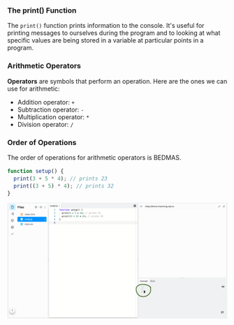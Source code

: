 ### The print() Function

The `print()` function prints information to the console. It's useful for printing messages to ourselves during the program and to looking at what specific values are being stored in a variable at particular points in a program. 

### Arithmetic Operators

**Operators** are symbols that perform an operation. Here are the ones we can use for arithmetic:

* Addition operator: `+`
* Subtraction operator: `-`
* Multiplication operator: `*`
* Division operator: `/`

### Order of Operations

The order of operations for arithmetic operators is BEDMAS. 

```js
function setup() {
  print(3 + 5 * 4); // prints 23
  print((3 + 5) * 4); // prints 32
}
```

![](../../Images/Print.png)

